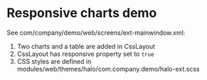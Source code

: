 Responsive charts demo
======================

See com/company/demo/web/screens/ext-mainwindow.xml:

1. Two charts and a table are added in CssLayout
2. CssLayout has responsive property set to `true`
3. CSS styles are defined in modules/web/themes/halo/com.company.demo/halo-ext.scss